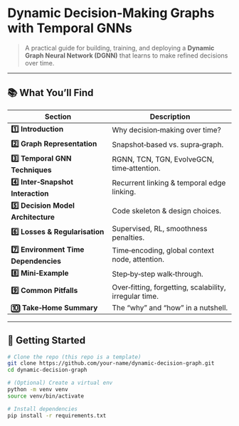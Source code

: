 # Dynamic Decision‑Making Graphs with Temporal GNNs

> A practical guide for building, training, and deploying a **Dynamic
> Graph Neural Network (DGNN)** that learns to make refined decisions
> over time.

---

## 📚 What You’ll Find

| Section | Description |
|---------|-------------|
| **1️⃣ Introduction** | Why decision‑making over time?  |
| **2️⃣ Graph Representation** | Snapshot‑based vs. supra‑graph. |
| **3️⃣ Temporal GNN Techniques** | RGNN, TCN, TGN, EvolveGCN, time‑attention. |
| **4️⃣ Inter‑Snapshot Interaction** | Recurrent linking & temporal edge linking. |
| **5️⃣ Decision Model Architecture** | Code skeleton & design choices. |
| **6️⃣ Losses & Regularisation** | Supervised, RL, smoothness penalties. |
| **7️⃣ Environment Time Dependencies** | Time‑encoding, global context node, attention. |
| **8️⃣ Mini‑Example** | Step‑by‑step walk‑through. |
| **9️⃣ Common Pitfalls** | Over‑fitting, forgetting, scalability, irregular time. |
| **🔟 Take‑Home Summary** | The “why” and “how” in a nutshell. |

---

## 🚀 Getting Started

```bash
# Clone the repo (this repo is a template)
git clone https://github.com/your‑name/dynamic‑decision‑graph.git
cd dynamic‑decision‑graph

# (Optional) Create a virtual env
python -m venv venv
source venv/bin/activate

# Install dependencies
pip install -r requirements.txt
